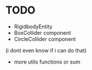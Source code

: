 # TODO

- RigidbodyEntity
- BoxCollider component
- CircleCollider component 

(i dont even know if i can do that)

- more utils functions or sum
